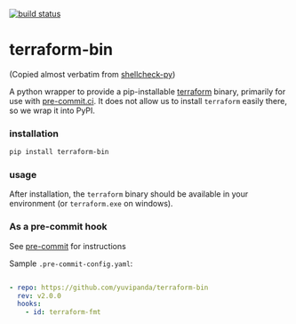 [![build status](https://github.com/yuvipanda/terraform-bin/actions/workflows/main.yml/badge.svg)](https://github.com/shellcheck-py/shellcheck-py/actions/workflows/main.yml)

# terraform-bin

(Copied almost verbatim from [shellcheck-py](https://github.com/shellcheck-py/shellcheck-py/))

A python wrapper to provide a pip-installable [terraform] binary,
primarily for use with [pre-commit.ci](https://pre-commit.ci). It does
not allow us to install `terraform` easily there, so we wrap it into PyPI.

### installation

```bash
pip install terraform-bin
```

### usage

After installation, the `terraform` binary should be available in your
environment (or `terraform.exe` on windows).

### As a pre-commit hook

See [pre-commit] for instructions

Sample `.pre-commit-config.yaml`:

```yaml

- repo: https://github.com/yuvipanda/terraform-bin
  rev: v2.0.0
  hooks:
    - id: terraform-fmt
```

[terraform]: https://www.terraform.io/
[pre-commit]: https://pre-commit.com
